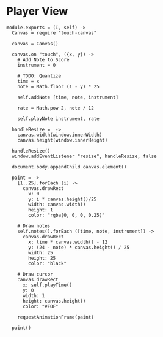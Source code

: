 Player View
===========

    module.exports = (I, self) ->
      Canvas = require "touch-canvas"
  
      canvas = Canvas()
  
      canvas.on "touch", ({x, y}) ->
        # Add Note to Score
        instrument = 0

        # TODO: Quantize
        time = x
        note = Math.floor (1 - y) * 25
        
        self.addNote [time, note, instrument]

        rate = Math.pow 2, note / 12

        self.playNote instrument, rate
  
      handleResize =  ->
        canvas.width(window.innerWidth)
        canvas.height(window.innerHeight)

      handleResize()
      window.addEventListener "resize", handleResize, false

      document.body.appendChild canvas.element()

      paint = ->
        [1..25].forEach (i) ->
          canvas.drawRect
            x: 0
            y: i * canvas.height()/25
            width: canvas.width()
            height: 1
            color: "rgba(0, 0, 0, 0.25)"

        # Draw notes
        self.notes().forEach ([time, note, instrument]) ->
          canvas.drawRect
            x: time * canvas.width() - 12
            y: (24 - note) * canvas.height() / 25
            width: 25
            height: 25
            color: "black"

        # Draw cursor
        canvas.drawRect
          x: self.playTime()
          y: 0
          width: 1
          height: canvas.height()
          color: "#F0F"

        requestAnimationFrame(paint)
  
      paint()